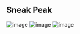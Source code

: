 ## Sneak Peak
![image](https://github.com/Foxtrox420/Movie-Recommender-Project/assets/79687001/af2fb6f3-65df-4d85-8cfe-80b30f97a439)
![image](https://github.com/Foxtrox420/Movie-Recommender-Project/assets/79687001/d091de9d-7f32-4727-b947-b7f75f035630)
![image](https://github.com/Foxtrox420/Movie-Recommender-Project/assets/79687001/c34dfb45-3c8a-4a2d-8618-3828792bafcf)
